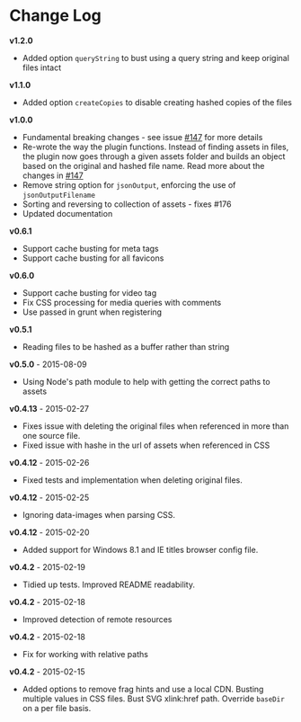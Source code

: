 Change Log
==========

**v1.2.0**
* Added option `queryString` to bust using a query string and keep original files intact

**v1.1.0**
* Added option `createCopies` to disable creating hashed copies of the files

**v1.0.0**
* Fundamental breaking changes - see issue [#147](https://github.com/hollandben/grunt-cache-bust/issues/147) for more details
* Re-wrote the way the plugin functions. Instead of finding assets in files, the plugin now goes through a given assets folder and builds an object based on the original and hashed file name. Read more about the changes in [#147](https://github.com/hollandben/grunt-cache-bust/issues/147)
* Remove string option for `jsonOutput`, enforcing the use of `jsonOutputFilename`
* Sorting and reversing to collection of assets - fixes #176
* Updated documentation

**v0.6.1**
* Support cache busting for meta tags
* Support cache busting for all favicons

**v0.6.0**
* Support cache busting for video tag
* Fix CSS processing for media queries with comments
* Use passed in grunt when registering

**v0.5.1**
* Reading files to be hashed as a buffer rather than string

**v0.5.0** - 2015-08-09
* Using Node's path module to help with getting the correct paths to assets

**v0.4.13** - 2015-02-27
* Fixes issue with deleting the original files when referenced in more than one source file.
* Fixed issue with hashe in the url of assets when referenced in CSS

**v0.4.12** - 2015-02-26 
* Fixed tests and implementation when deleting original files.

**v0.4.12** - 2015-02-25
* Ignoring data-images when parsing CSS.

**v0.4.12** - 2015-02-20
* Added support for Windows 8.1 and IE titles browser config file.

**v0.4.2** - 2015-02-19
* Tidied up tests. Improved README readability.

**v0.4.2** - 2015-02-18
* Improved detection of remote resources

**v0.4.2** - 2015-02-18
* Fix for working with relative paths

**v0.4.2** - 2015-02-15
* Added options to remove frag hints and use a local CDN. Busting multiple values in CSS files. Bust SVG xlink:href path. Override `baseDir` on a per file basis.
